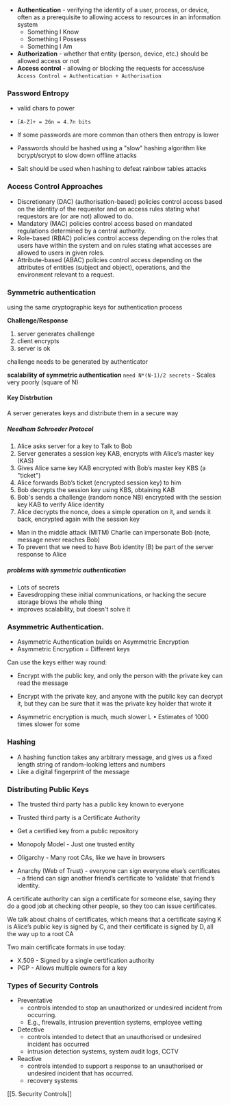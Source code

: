 
- **Authentication** - verifying the identity of a user, process, or device, often as a prerequisite to allowing access to resources in an information system
	- Something I Know
	- Something I Possess
	- Something I Am
- **Authorization** - whether that entity (person, device, etc.) should be allowed access or not
- **Access control** - allowing or blocking the requests for access/use
	`Access Control = Authentication + Authorisation`

### Password Entropy
- valid chars to power
- `[A-Z]+ = 26n = 4.7n bits`
- If some passwords are more common than others then entropy is lower

- Passwords should be hashed using a "slow" hashing algorithm like bcrypt/scrypt to slow down offline attacks
- Salt should be used when hashing to defeat rainbow tables attacks

### Access Control Approaches
- Discretionary (DAC) (authorisation-based) policies control access based on the identity of the requestor and on access rules stating what requestors are (or are not) allowed to do.
- Mandatory (MAC) policies control access based on mandated regulations determined by a central authority.
- Role-based (RBAC) policies control access depending on the roles that users have within the system and on rules stating what accesses are allowed to users in given roles.
- Attribute-based (ABAC) policies control access depending on the attributes of entities (subject and object), operations, and the environment relevant to a request.


### Symmetric authentication
using the same cryptographic keys for authentication process

**Challenge/Response**
1. server generates challenge
2. client encrypts
3. server is ok

challenge needs to be generated by authenticator

**scalability of symmetric authentication**
`need N*(N-1)/2 secrets` - Scales very poorly (square of N)

#### Key Distrbution
A server generates keys and distribute them in a secure way

##### Needham Schroeder Protocol

1. Alice asks server for a key to Talk to Bob 
2.  Server generates a session key KAB, encrypts with Alice’s master key (KAS) 
3. Gives Alice same key KAB encrypted with Bob’s master key KBS (a "ticket") 
4. Alice forwards Bob’s ticket (encrypted session key) to him
5. Bob decrypts the session key using KBS, obtaining KAB 
6. Bob's sends a challenge (random nonce NB) encrypted with the session key KAB to verify Alice identity 
7. Alice decrypts the nonce, does a simple operation on it, and sends it back, encrypted again with the session key


- Man in the middle attack (MITM) Charlie can impersonate Bob (note, message never reaches Bob)
- To prevent that we need to have Bob identity (B) be part of the server response to Alice

##### problems with symmetric authentication
- Lots of secrets
- Eavesdropping these initial communications, or hacking the secure storage blows the whole thing
- improves scalability, but doesn't solve it


### Asymmetric Authentication.
- Asymmetric Authentication builds on Asymmetric Encryption
- Asymmetric Encryption = Different keys

Can use the keys either way round: 
- Encrypt with the public key, and only the person with the private key can read the message
- Encrypt with the private key, and anyone with the public key can decrypt it, but they can be sure that it was the private key holder that wrote it

- Asymmetric encryption is much, much slower L • Estimates of 1000 times slower for some


### Hashing
- A hashing function takes any arbitrary message, and gives us a fixed length string of random-looking letters and numbers
- Like a digital fingerprint of the message

### Distributing Public Keys
- The trusted third party has a public key known to everyone
- Trusted third party is a Certificate Authority
- Get a certified key from a public repository

- Monopoly Model - Just one trusted entity
- Oligarchy - Many root CAs, like we have in browsers
- Anarchy (Web of Trust) - everyone can sign everyone else’s certificates – a friend can sign another friend’s certificate to ‘validate’ that friend’s identity.

A certificate authority can sign a certificate for someone else, saying they do a good job at checking other people, so they too can issue certificates.

We talk about chains of certificates, which means that a certificate saying K is Alice’s public key is signed by C, and their certificate is signed by D, all the way up to a root CA


Two main certificate formats in use today:
- X.509 - Signed by a single certification authority
- PGP - Allows multiple owners for a key



### Types of Security Controls
- Preventative 
	- controls intended to stop an unauthorized or undesired incident from occurring.
	- E.g., firewalls, intrusion prevention systems, employee vetting
- Detective
	- controls intended to detect that an unauthorised or undesired incident has occurred
	- intrusion detection systems, system audit logs, CCTV
- Reactive 
	- controls intended to support a response to an unauthorised or undesired incident that has occurred.
	- recovery systems



[[5. Security Controls]]